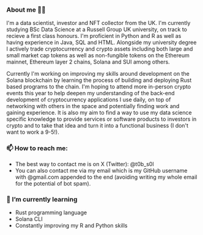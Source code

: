 ### About me 👋🏻

I'm a data scientist, investor and NFT collector from the UK. I'm currently studying BSc Data Science at a Russell Group UK university, on track to recieve a first class honours. I'm proficient in Python and R as well as having experience in Java, SQL and HTML. Alongside my university degree I actively trade cryptocurrency and crypto assets including both large and small market cap tokens as well as non-fungible tokens on the Ethereum mainnet, Ethereum layer 2 chains, Solana and SUI among others.

Currently I'm working on improving my skills around development on the Solana blockchain by learning the process of building and deploying Rust based programs to the chain. I'm hoping to attend more in-person crypto events this year to help deepen my understanding of the back-end development of cryptocurrency applications I use daily, on top of networking with others in the space and potentially finding work and gaining experience. It is also my aim to find a way to use my data science specific knowledge to provide services or software products to investors in crypto and to take that idea and turn it into a functional business (I don't want to work a 9-5!).

### 📫 How to reach me:

- The best way to contact me is on X (Twitter): @t0b_s0l
- You can also contact me via my email which is my GitHub username with @gmail.com appended to the end (avoiding writing my whole email for the potential of bot spam).

### 🌱 I’m currently learning
- Rust programming language
- Solana CLI
- Constantly improving my R and Python skills

<!--
**TobInWeb3/TobInWeb3** is a ✨ _special_ ✨ repository because its `README.md` (this file) appears on your GitHub profile.

Here are some ideas to get you started:

- 🔭 I’m currently working on ...
- 🌱 I’m currently learning ...
- 👯 I’m looking to collaborate on ...
- 🤔 I’m looking for help with ...
- 💬 Ask me about ...
- 📫 How to reach me: ...
- 😄 Pronouns: ...
- ⚡ Fun fact: ...
-->

